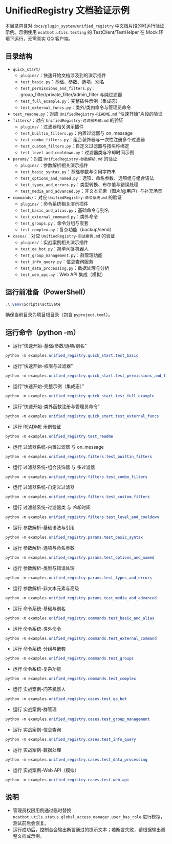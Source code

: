 # UnifiedRegistry 文档验证示例

本目录包含对 `docs/plugin_system/unified_registry` 中文档片段的可运行验证示例。示例使用 `ncatbot.utils.testing` 的 TestClient/TestHelper 在 Mock 环境下运行，无需真实 QQ 客户端。

## 目录结构

- `quick_start/`
  - `plugins/`：快速开始文档涉及到的演示插件
  - `test_basic.py`：基础、参数、选项、别名
  - `test_permissions_and_filters.py`：group_filter/private_filter/admin_filter 与纯过滤器
  - `test_full_example.py`：完整插件示例（集成态）
  - `test_external_funcs.py`：类外/类内命令与管理员命令
- `test_readme.py`：对应 `UnifiedRegistry-README.md` “快速开始”片段的验证
- `filters/`：对应 `UnifiedRegistry-过滤器系统.md` 的验证
  - `plugins/`：过滤器相关演示插件
  - `test_builtin_filters.py`：内置过滤器与 on_message
  - `test_combo_filters.py`：组合装饰器与一次性注册多个过滤器
  - `test_custom_filters.py`：自定义过滤器与按名称绑定
  - `test_level_and_cooldown.py`：过滤器类与冷却时间示例
- `params/`：对应 `UnifiedRegistry-参数解析.md` 的验证
  - `plugins/`：参数解析相关演示插件
  - `test_basic_syntax.py`：基础参数与引用字符串
  - `test_options_and_named.py`：选项、命名参数、选项组与组合语法
  - `test_types_and_errors.py`：类型转换、布尔值与错误处理
  - `test_media_and_advanced.py`：非文本元素（图片/@用户）与补充场景
- `commands/`：对应 `UnifiedRegistry-命令系统.md` 的验证
  - `plugins/`：命令系统相关演示插件
  - `test_basic_and_alias.py`：基础命令与别名
  - `test_external_command.py`：类外命令
  - `test_groups.py`：命令分组与嵌套
  - `test_complex.py`：复杂功能（backup/send）
 - `cases/`：对应 `UnifiedRegistry-实战案例.md` 的验证
   - `plugins/`：实战案例相关演示插件
   - `test_qa_bot.py`：简单问答机器人
   - `test_group_management.py`：群管理功能
   - `test_info_query.py`：信息查询服务
   - `test_data_processing.py`：数据处理与分析
   - `test_web_api.py`：Web API 集成（模拟）

## 运行前准备（PowerShell）

```powershell
.\.venv\Scripts\activate
```

确保当前目录为项目根目录（包含 `pyproject.toml`）。

## 运行命令（python -m）

- 运行“快速开始-基础/参数/选项/别名”
```powershell
python -m examples.unified_registry.quick_start.test_basic
```

- 运行“快速开始-权限与过滤器”
```powershell
python -m examples.unified_registry.quick_start.test_permissions_and_filters
```

- 运行“快速开始-完整示例（集成态）”
```powershell
python -m examples.unified_registry.quick_start.test_full_example
```

- 运行“快速开始-类外函数注册与管理员命令”
```powershell
python -m examples.unified_registry.quick_start.test_external_funcs
```

- 运行 README 示例验证
```powershell
python -m examples.unified_registry.test_readme
```

- 运行 过滤器系统-内置过滤器 与 on_message
```powershell
python -m examples.unified_registry.filters.test_builtin_filters
```

- 运行 过滤器系统-组合装饰器 与 多过滤器
```powershell
python -m examples.unified_registry.filters.test_combo_filters
```

- 运行 过滤器系统-自定义过滤器
```powershell
python -m examples.unified_registry.filters.test_custom_filters
```

- 运行 过滤器系统-过滤器类 与 冷却时间
```powershell
python -m examples.unified_registry.filters.test_level_and_cooldown
```

- 运行 参数解析-基础语法与引用
```powershell
python -m examples.unified_registry.params.test_basic_syntax
```

- 运行 参数解析-选项与命名参数
```powershell
python -m examples.unified_registry.params.test_options_and_named
```

- 运行 参数解析-类型与错误处理
```powershell
python -m examples.unified_registry.params.test_types_and_errors
```

- 运行 参数解析-非文本元素与高级
```powershell
python -m examples.unified_registry.params.test_media_and_advanced
```

- 运行 命令系统-基础与别名
```powershell
python -m examples.unified_registry.commands.test_basic_and_alias
```

- 运行 命令系统-类外命令
```powershell
python -m examples.unified_registry.commands.test_external_command
```

- 运行 命令系统-分组与嵌套
```powershell
python -m examples.unified_registry.commands.test_groups
```

- 运行 命令系统-复杂功能
```powershell
python -m examples.unified_registry.commands.test_complex
```

- 运行 实战案例-问答机器人
```powershell
python -m examples.unified_registry.cases.test_qa_bot
```

- 运行 实战案例-群管理
```powershell
python -m examples.unified_registry.cases.test_group_management
```

- 运行 实战案例-信息查询
```powershell
python -m examples.unified_registry.cases.test_info_query
```

- 运行 实战案例-数据处理
```powershell
python -m examples.unified_registry.cases.test_data_processing
```

- 运行 实战案例-Web API（模拟）
```powershell
python -m examples.unified_registry.cases.test_web_api
```

## 说明

- 管理员权限用例通过临时替换 `ncatbot.utils.status.global_access_manager.user_has_role` 进行模拟，测试前后会恢复。
- 运行成功后，控制台会输出断言通过的提示文本；若断言失败，请根据输出调整文档或示例。
